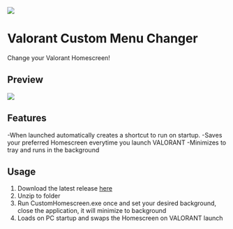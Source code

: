 ![](https://i.imgur.com/tt0uytK.png)

# Valorant Custom Menu Changer

Change your Valorant Homescreen!


## Preview

![](https://i.imgur.com/tq3L8WI.gif)

## Features

-When launched automatically creates a shortcut to run on startup.
-Saves your preferred Homescreen everytime you launch VALORANT
-Minimizes to tray and runs in the background

## Usage

1. Download the latest release [here]()
2. Unzip to folder
3. Run CustomHomescreen.exe once and set your desired background, close the application, it will minimize to background
4. Loads on PC startup and swaps the Homescreen on VALORANT launch



